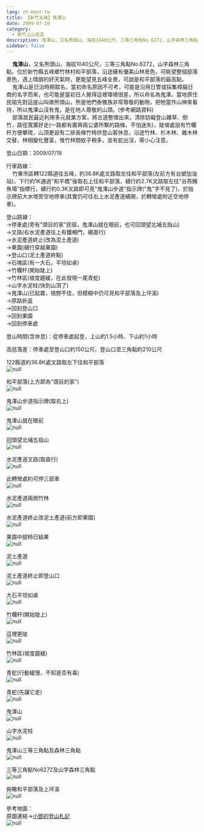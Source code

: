```yaml
---
lang: zh-Hant-tw
title: 【新竹五峰】鬼澤山
date: 2009-07-20
category: 
  - 新竹上山走走
description: 鬼澤山，又名熊頭山，海拔1040公尺，三等三角點No.6272，山字森林三角點，位於新竹縣五峰鄉竹林村和平部落，沿途擁有優美山林景色，可眺望整個部落景色，遇上晴朗的好天氣時，更能望見五峰全景，可說是和平部落的最高點。 鬼澤山是日治時期取名，當初命名原因不可考，可能是沿用日警或採集樟腦日商的名字而來，也可能是當初日人覺得這裡環境很差，所以命名為鬼澤。當地原住民祖先對這座山叫做熊頭山，熊是他們泰雅族非常尊敬的動物，把牠當作山神來看待，所以鬼澤山沒有鬼，是在地人尊敬的山頭。(參考網路資料) 部落居民最近利用多元就業方案，將古道整理出來，清除妨礙登山雜草、倒竹，路徑寬廣好走(一路都有廣興兩公婆所繫的路條，不怕迷失)，陡坡處設有竹欄杆方便攀爬，山頂更設有二排長條竹椅供登山客休息，沿途竹林、杉木林、雜木林交替，林相變化豐富，惟竹林間蚊子稍多，並有蛇出沒，需小心注意。
sidebar: false
---
```


    **鬼澤山**，又名熊頭山，海拔1040公尺，三等三角點No.6272，山字森林三角點，位於新竹縣五峰鄉竹林村和平部落，沿途擁有優美山林景色，可眺望整個部落景色，遇上晴朗的好天氣時，更能望見五峰全景，可說是和平部落的最高點。  
    鬼澤山是日治時期取名，當初命名原因不可考，可能是沿用日警或採集樟腦日商的名字而來，也可能是當初日人覺得這裡環境很差，所以命名為鬼澤。當地原住民祖先對這座山叫做熊頭山，熊是他們泰雅族非常尊敬的動物，把牠當作山神來看待，所以鬼澤山沒有鬼，是在地人尊敬的山頭。(參考網路資料)  
    部落居民最近利用多元就業方案，將古道整理出來，清除妨礙登山雜草、倒竹，路徑寬廣好走(一路都有廣興兩公婆所繫的路條，不怕迷失)，陡坡處設有竹欄杆方便攀爬，山頂更設有二排長條竹椅供登山客休息，沿途竹林、杉木林、雜木林交替，林相變化豐富，惟竹林間蚊子稍多，並有蛇出沒，需小心注意。

登山日期：2009/07/19

行車路線：  
    竹東市區轉122縣道往五峰，約36.8K處叉路取左往和平部落(左前方有台塑加油站)，下行約1K通過"和平橋"後取右上往和平部落，續行約2.7K叉路取左往"谷燕鳟魚場"指標行，續行約0.3K叉路即可見"鬼澤山步道"指示牌("鬼"字不見了)，於指示牌前大水塔旁空地停車(其實仍可往右上水泥產道續開，於轉彎處附近空地停車)。

登山路線：  
→停車處(旁有"頭目的家"民宿，鬼澤山就在眼前，也可回頭望北埔五指山)  
→叉路(右水泥產道往上有鐵柵門，續直行)  
→水泥產道終止(改為泥土產道)  
→果園(續行穿越果園)  
→登山口(泥土產道終點)  
→石塊區(有一大石，平坦如桌)  
→竹欄杆(開始陡上)  
→竹林區(坡度趨緩，在此發現一尾青蛇)  
→山字水泥柱(快到山頂了)  
→鬼澤山(已起霧，視野不佳，但模糊中仍可見和平部落及上坪溪)  
→原路折返  
→回到登山口  
→回到果園  
→回到停車處

登山時間(含休息)：從停車處起登，上山約1.5小時、下山約1小時

高低落差：停車處至登山口約150公尺、登山口至三角點約210公尺

122縣道約36.8K處叉路取左下往和平部落  
![null](image/129077785_l.jpg)

和平部落(上方即為"頭目的家")  
![null](image/129077801_l.jpg)

鬼澤山步道指示牌(取右上)  
![null](image/129077806_l.jpg)

鬼澤山就在眼前  
![null](image/129077808_l.jpg)

回頭望北埔五指山  
![null](image/129077830_l.jpg)

水泥產道叉路(取直行)  
![null](image/129077834_l.jpg)

此轉彎處約可停三部車  
![null](image/129077837_l.jpg)

水泥產道兩側竹林  
![null](image/129077839_l.jpg)

水泥產道終止改泥土產道(前方即果園)  
![null](image/129077843_l.jpg)

果園中甜柿已結果  
![null](image/129077846_l.jpg)

泥土產道  
![null](image/129077869_l.jpg)

泥土產道終止即登山口  
![null](image/129077873_l.jpg)

大石平坦如桌  
![null](image/129077967_l.jpg)

竹欄杆(開始陡上)  
![null](image/129077978_l.jpg)

這裡更陡  
![null](image/129077990_l.jpg)

竹林區(坡度趨緩)  
![null](image/129078001_l.jpg)

青蛇(行動緩慢，不知是否有毒)  
![null](image/129078093_l.jpg)

青蛇(先讓它走)  
![null](image/129078176_l.jpg)

鬼澤山  
![null](image/129078229_l.jpg)

山字水泥柱  
![null](image/129078275_l.jpg)

鬼澤山三等三角點及森林三角點  
![null](image/129078282_l.jpg)

三等三角點No6272及山字森林三角點  
![null](image/129078288_l.jpg)

俯瞰和平部落及上坪溪  
![null](image/129078294_l.jpg)

參考地圖：  
原圖連結→[小鄧的登山札記](http://designteng.googlepages.com/980110-03.jpg)  
![null](image/129078314_l.jpg)